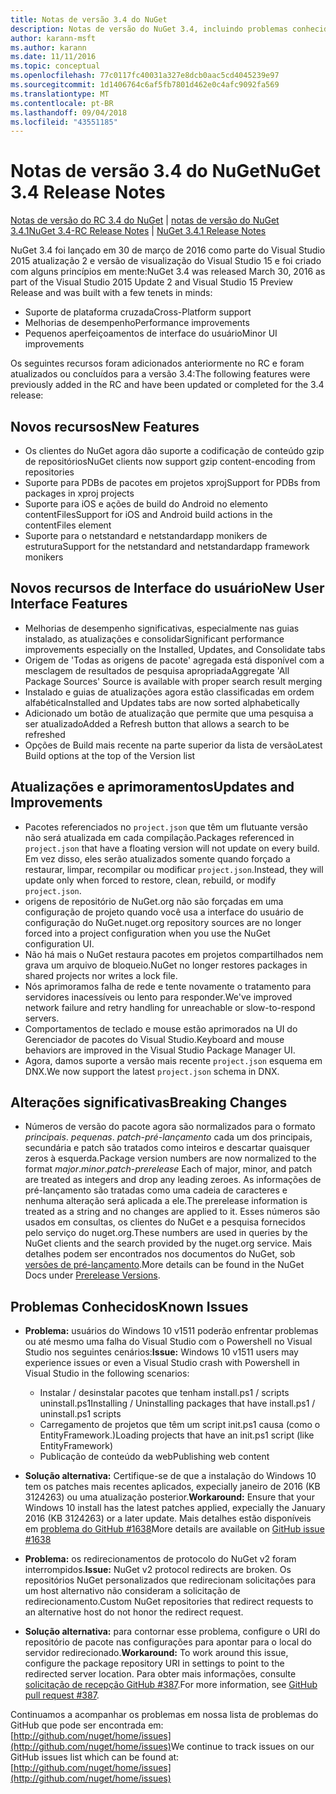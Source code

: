 ```yaml
---
title: Notas de versão 3.4 do NuGet
description: Notas de versão do NuGet 3.4, incluindo problemas conhecidos, correções de bugs, recursos adicionados e DCRs.
author: karann-msft
ms.author: karann
ms.date: 11/11/2016
ms.topic: conceptual
ms.openlocfilehash: 77c0117fc40031a327e8dcb0aac5cd4045239e97
ms.sourcegitcommit: 1d1406764c6af5fb7801d462e0c4afc9092fa569
ms.translationtype: MT
ms.contentlocale: pt-BR
ms.lasthandoff: 09/04/2018
ms.locfileid: "43551185"
---
```

# <a name="nuget-34-release-notes"></a><span data-ttu-id="bee21-103">Notas de versão 3.4 do NuGet</span><span class="sxs-lookup"><span data-stu-id="bee21-103">NuGet 3.4 Release Notes</span></span>

<span data-ttu-id="bee21-104">[Notas de versão do RC 3.4 do NuGet](../release-notes/nuget-3.4-RC.md) | [notas de versão do NuGet 3.4.1](../release-notes/nuget-3.4.1.md)</span><span class="sxs-lookup"><span data-stu-id="bee21-104">[NuGet 3.4-RC Release Notes](../release-notes/nuget-3.4-RC.md) | [NuGet 3.4.1 Release Notes](../release-notes/nuget-3.4.1.md)</span></span>

<span data-ttu-id="bee21-105">NuGet 3.4 foi lançado em 30 de março de 2016 como parte do Visual Studio 2015 atualização 2 e versão de visualização do Visual Studio 15 e foi criado com alguns princípios em mente:</span><span class="sxs-lookup"><span data-stu-id="bee21-105">NuGet 3.4 was released March 30, 2016 as part of the Visual Studio 2015 Update 2 and Visual Studio 15 Preview Release and was built with a few tenets in minds:</span></span>

* <span data-ttu-id="bee21-106">Suporte de plataforma cruzada</span><span class="sxs-lookup"><span data-stu-id="bee21-106">Cross-Platform support</span></span>
* <span data-ttu-id="bee21-107">Melhorias de desempenho</span><span class="sxs-lookup"><span data-stu-id="bee21-107">Performance improvements</span></span>
* <span data-ttu-id="bee21-108">Pequenos aperfeiçoamentos de interface do usuário</span><span class="sxs-lookup"><span data-stu-id="bee21-108">Minor UI improvements</span></span>

<span data-ttu-id="bee21-109">Os seguintes recursos foram adicionados anteriormente no RC e foram atualizados ou concluídos para a versão 3.4:</span><span class="sxs-lookup"><span data-stu-id="bee21-109">The following features were previously added in the RC and have been updated or completed for the 3.4 release:</span></span>

## <a name="new-features"></a><span data-ttu-id="bee21-110">Novos recursos</span><span class="sxs-lookup"><span data-stu-id="bee21-110">New Features</span></span>

* <span data-ttu-id="bee21-111">Os clientes do NuGet agora dão suporte a codificação de conteúdo gzip de repositórios</span><span class="sxs-lookup"><span data-stu-id="bee21-111">NuGet clients now support gzip content-encoding from repositories</span></span>
* <span data-ttu-id="bee21-112">Suporte para PDBs de pacotes em projetos xproj</span><span class="sxs-lookup"><span data-stu-id="bee21-112">Support for PDBs from packages in xproj projects</span></span>
* <span data-ttu-id="bee21-113">Suporte para iOS e ações de build do Android no elemento contentFiles</span><span class="sxs-lookup"><span data-stu-id="bee21-113">Support for iOS and Android build actions in the contentFiles element</span></span>
* <span data-ttu-id="bee21-114">Suporte para o netstandard e netstandardapp monikers de estrutura</span><span class="sxs-lookup"><span data-stu-id="bee21-114">Support for the netstandard and netstandardapp framework monikers</span></span>

## <a name="new-user-interface-features"></a><span data-ttu-id="bee21-115">Novos recursos de Interface do usuário</span><span class="sxs-lookup"><span data-stu-id="bee21-115">New User Interface Features</span></span>

* <span data-ttu-id="bee21-116">Melhorias de desempenho significativas, especialmente nas guias instalado, as atualizações e consolidar</span><span class="sxs-lookup"><span data-stu-id="bee21-116">Significant performance improvements especially on the Installed, Updates, and Consolidate tabs</span></span>
* <span data-ttu-id="bee21-117">Origem de 'Todas as origens de pacote' agregada está disponível com a mesclagem de resultados de pesquisa apropriada</span><span class="sxs-lookup"><span data-stu-id="bee21-117">Aggregate 'All Package Sources' Source is available with proper search result merging</span></span>
* <span data-ttu-id="bee21-118">Instalado e guias de atualizações agora estão classificadas em ordem alfabética</span><span class="sxs-lookup"><span data-stu-id="bee21-118">Installed and Updates tabs are now sorted alphabetically</span></span>
* <span data-ttu-id="bee21-119">Adicionado um botão de atualização que permite que uma pesquisa a ser atualizado</span><span class="sxs-lookup"><span data-stu-id="bee21-119">Added a Refresh button that allows a search to be refreshed</span></span>
* <span data-ttu-id="bee21-120">Opções de Build mais recente na parte superior da lista de versão</span><span class="sxs-lookup"><span data-stu-id="bee21-120">Latest Build options at the top of the Version list</span></span>

## <a name="updates-and-improvements"></a><span data-ttu-id="bee21-121">Atualizações e aprimoramentos</span><span class="sxs-lookup"><span data-stu-id="bee21-121">Updates and Improvements</span></span>

* <span data-ttu-id="bee21-122">Pacotes referenciados no `project.json` que têm um flutuante versão não será atualizada em cada compilação.</span><span class="sxs-lookup"><span data-stu-id="bee21-122">Packages referenced in `project.json` that have a floating version will not update on every build.</span></span> <span data-ttu-id="bee21-123">Em vez disso, eles serão atualizados somente quando forçado a restaurar, limpar, recompilar ou modificar `project.json`.</span><span class="sxs-lookup"><span data-stu-id="bee21-123">Instead, they will update only when forced to restore, clean, rebuild, or modify `project.json`.</span></span>
* <span data-ttu-id="bee21-124">origens de repositório de NuGet.org não são forçadas em uma configuração de projeto quando você usa a interface do usuário de configuração do NuGet.</span><span class="sxs-lookup"><span data-stu-id="bee21-124">nuget.org repository sources are no longer forced into a project configuration when you use the NuGet configuration UI.</span></span>
* <span data-ttu-id="bee21-125">Não há mais o NuGet restaura pacotes em projetos compartilhados nem grava um arquivo de bloqueio.</span><span class="sxs-lookup"><span data-stu-id="bee21-125">NuGet no longer restores packages in shared projects nor writes a lock file.</span></span>
* <span data-ttu-id="bee21-126">Nós aprimoramos falha de rede e tente novamente o tratamento para servidores inacessíveis ou lento para responder.</span><span class="sxs-lookup"><span data-stu-id="bee21-126">We've improved network failure and retry handling for unreachable or slow-to-respond servers.</span></span>
* <span data-ttu-id="bee21-127">Comportamentos de teclado e mouse estão aprimorados na UI do Gerenciador de pacotes do Visual Studio.</span><span class="sxs-lookup"><span data-stu-id="bee21-127">Keyboard and mouse behaviors are improved in the Visual Studio Package Manager UI.</span></span>
* <span data-ttu-id="bee21-128">Agora, damos suporte a versão mais recente `project.json` esquema em DNX.</span><span class="sxs-lookup"><span data-stu-id="bee21-128">We now support the latest `project.json` schema in DNX.</span></span>

## <a name="breaking-changes"></a><span data-ttu-id="bee21-129">Alterações significativas</span><span class="sxs-lookup"><span data-stu-id="bee21-129">Breaking Changes</span></span>

* <span data-ttu-id="bee21-130">Números de versão do pacote agora são normalizados para o formato *principais*. *pequenas*. *patch*-*pré-lançamento* cada um dos principais, secundária e patch são tratados como inteiros e descartar quaisquer zeros à esquerda.</span><span class="sxs-lookup"><span data-stu-id="bee21-130">Package version numbers are now normalized to the format *major*.*minor*.*patch*-*prerelease*   Each of major, minor, and patch are treated as integers and drop any leading zeroes.</span></span>  <span data-ttu-id="bee21-131">As informações de pré-lançamento são tratadas como uma cadeia de caracteres e nenhuma alteração será aplicada a ele.</span><span class="sxs-lookup"><span data-stu-id="bee21-131">The prerelease information is treated as a string and no changes are applied to it.</span></span> <span data-ttu-id="bee21-132">Esses números são usados em consultas, os clientes do NuGet e a pesquisa fornecidos pelo serviço do nuget.org.</span><span class="sxs-lookup"><span data-stu-id="bee21-132">These numbers are used in queries by the NuGet clients and the search provided by the nuget.org service.</span></span>  <span data-ttu-id="bee21-133">Mais detalhes podem ser encontrados nos documentos do NuGet, sob [versões de pré-lançamento](../create-packages/prerelease-packages.md).</span><span class="sxs-lookup"><span data-stu-id="bee21-133">More details can be found in the NuGet Docs under [Prerelease Versions](../create-packages/prerelease-packages.md).</span></span>

## <a name="known-issues"></a><span data-ttu-id="bee21-134">Problemas Conhecidos</span><span class="sxs-lookup"><span data-stu-id="bee21-134">Known Issues</span></span>

* <span data-ttu-id="bee21-135">**Problema:** usuários do Windows 10 v1511 poderão enfrentar problemas ou até mesmo uma falha do Visual Studio com o Powershell no Visual Studio nos seguintes cenários:</span><span class="sxs-lookup"><span data-stu-id="bee21-135">**Issue:** Windows 10 v1511 users may experience issues or even a Visual Studio crash with Powershell in Visual Studio in the following scenarios:</span></span>
    * <span data-ttu-id="bee21-136">Instalar / desinstalar pacotes que tenham install.ps1 / scripts uninstall.ps1</span><span class="sxs-lookup"><span data-stu-id="bee21-136">Installing / Uninstalling packages that have install.ps1 / uninstall.ps1 scripts</span></span>
    * <span data-ttu-id="bee21-137">Carregamento de projetos que têm um script init.ps1 causa (como o EntityFramework.)</span><span class="sxs-lookup"><span data-stu-id="bee21-137">Loading projects that have an init.ps1 script (like EntityFramework)</span></span>
    * <span data-ttu-id="bee21-138">Publicação de conteúdo da web</span><span class="sxs-lookup"><span data-stu-id="bee21-138">Publishing web content</span></span>

* <span data-ttu-id="bee21-139">**Solução alternativa:** Certifique-se de que a instalação do Windows 10 tem os patches mais recentes aplicados, expecially janeiro de 2016 (KB 3124263) ou uma atualização posterior.</span><span class="sxs-lookup"><span data-stu-id="bee21-139">**Workaround:** Ensure that your Windows 10 install has the latest patches applied, expecially the January 2016 (KB 3124263) or a later update.</span></span>  <span data-ttu-id="bee21-140">Mais detalhes estão disponíveis em [problema do GitHub #1638](http://github.com/nuget/home/issues/1638)</span><span class="sxs-lookup"><span data-stu-id="bee21-140">More details are available on [GitHub issue #1638](http://github.com/nuget/home/issues/1638)</span></span>

* <span data-ttu-id="bee21-141">**Problema:** os redirecionamentos de protocolo do NuGet v2 foram interrompidos.</span><span class="sxs-lookup"><span data-stu-id="bee21-141">**Issue:** NuGet v2 protocol redirects are broken.</span></span>
<span data-ttu-id="bee21-142">Os repositórios NuGet personalizados que redirecionam solicitações para um host alternativo não consideram a solicitação de redirecionamento.</span><span class="sxs-lookup"><span data-stu-id="bee21-142">Custom NuGet repositories that redirect requests to an alternative host do not honor the redirect request.</span></span>
* <span data-ttu-id="bee21-143">**Solução alternativa:** para contornar esse problema, configure o URI do repositório de pacote nas configurações para apontar para o local do servidor redirecionado.</span><span class="sxs-lookup"><span data-stu-id="bee21-143">**Workaround:**  To work around this issue, configure the package repository URI in settings to point to the redirected server location.</span></span>
<span data-ttu-id="bee21-144">Para obter mais informações, consulte [solicitação de recepção GitHub #387](https://github.com/NuGet/NuGet.Client/pull/387).</span><span class="sxs-lookup"><span data-stu-id="bee21-144">For more information, see [GitHub pull request #387](https://github.com/NuGet/NuGet.Client/pull/387).</span></span>

<span data-ttu-id="bee21-145">Continuamos a acompanhar os problemas em nossa lista de problemas do GitHub que pode ser encontrada em: [http://github.com/nuget/home/issues](http://github.com/nuget/home/issues)</span><span class="sxs-lookup"><span data-stu-id="bee21-145">We continue to track issues on our GitHub issues list which can be found at: [http://github.com/nuget/home/issues](http://github.com/nuget/home/issues)</span></span>